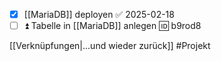 - [x] [[MariaDB]] deployen ✅ 2025-02-18
- [ ] ⏫ Tabelle in [[MariaDB]] anlegen 🆔 b9rod8

[[Verknüpfungen|...und wieder zurück]]
#Projekt
